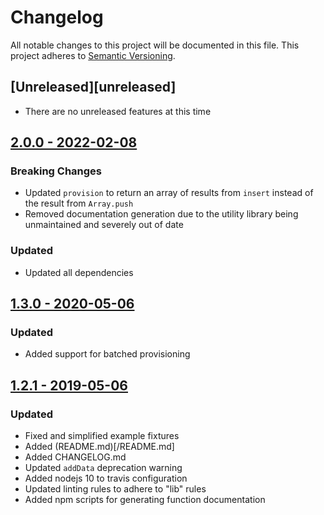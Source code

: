 # Changelog
All notable changes to this project will be documented in this file.
This project adheres to [Semantic Versioning](http://semver.org/).

## [Unreleased][unreleased]
- There are no unreleased features at this time

## [2.0.0 - 2022-02-08][2.0.0]
### Breaking Changes
- Updated `provision` to return an array of results from `insert` instead of the result from `Array.push`
- Removed documentation generation due to the utility library being unmaintained and severely out of date
### Updated
- Updated all dependencies

## [1.3.0 - 2020-05-06][1.3.0]
### Updated
- Added support for batched provisioning

## [1.2.1 - 2019-05-06][1.2.1]
### Updated
- Fixed and simplified example fixtures
- Added (README.md)[/README.md]
- Added CHANGELOG.md
- Updated `addData` deprecation warning
- Added nodejs 10 to travis configuration
- Updated linting rules to adhere to "lib" rules
- Added npm scripts for generating function documentation

[1.2.1]: https://github.com/SparkPost/fixture-interface/compare/v1.2.0...v1.2.1
[1.3.0]: https://github.com/SparkPost/fixture-interface/compare/v1.2.1...v1.3.0
[2.0.0]: https://github.com/SparkPost/fixture-interface/compare/v1.3.0...v2.0.0
